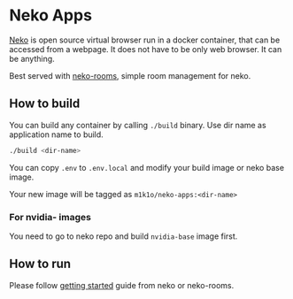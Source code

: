 # Neko Apps

[Neko](https://github.com/m1k1o/neko) is open source virtual browser run in a docker container, that can be accessed from a webpage. It does not have to be only web browser. It can be anything.

Best served with [neko-rooms](https://github.com/m1k1o/neko-rooms), simple room management for neko.

## How to build

You can build any container by calling `./build` binary. Use dir name as application name to build.

```sh
./build <dir-name>
```

You can copy `.env` to `.env.local` and modify your build image or neko base image.

Your new image will be tagged as `m1k1o/neko-apps:<dir-name>`

### For nvidia- images

You need to go to neko repo and build `nvidia-base` image first.

## How to run

Please follow [getting started](https://neko.m1k1o.net/#/getting-started/examples) guide from neko or neko-rooms.
